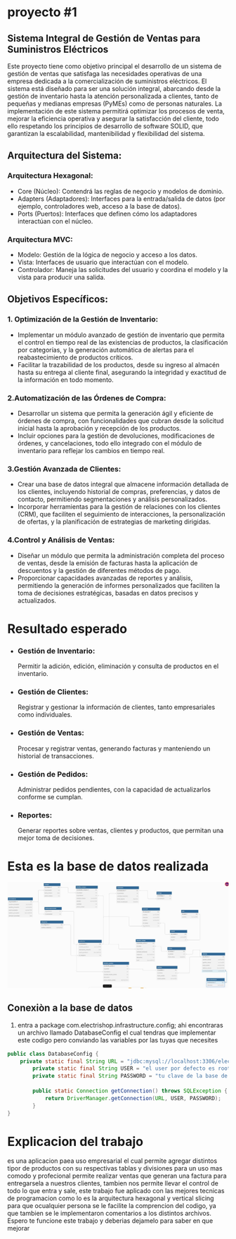 # proyecto #1

## Sistema Integral de Gestión de Ventas para Suministros Eléctricos

Este proyecto tiene como objetivo principal el desarrollo de un sistema de gestión de ventas que satisfaga las necesidades operativas de una empresa dedicada a la comercialización de suministros eléctricos. El sistema está diseñado para ser una solución integral, abarcando desde la gestión de inventario hasta la atención personalizada a clientes, tanto de pequeñas y medianas empresas (PyMEs) como de personas naturales. La implementación de este sistema permitirá optimizar los procesos de venta, mejorar la eficiencia operativa y asegurar la satisfacción del cliente, todo ello respetando los principios de desarrollo de software SOLID, que garantizan la escalabilidad, mantenibilidad y flexibilidad del sistema.

## Arquitectura del Sistema:
### Arquitectura Hexagonal:
* Core (Núcleo): Contendrá las reglas de negocio y modelos de dominio.
* Adapters (Adaptadores): Interfaces para la entrada/salida de datos (por ejemplo, controladores web, acceso a la base de datos).
* Ports (Puertos): Interfaces que definen cómo los adaptadores interactúan con el núcleo.
### Arquitectura MVC:
+ Modelo: Gestión de la lógica de negocio y acceso a los datos.
+ Vista: Interfaces de usuario que interactúan con el modelo.
+ Controlador: Maneja las solicitudes del usuario y coordina el modelo y la vista para producir una salida.




## Objetivos Específicos:

### 1. Optimización de la Gestión de Inventario:
- Implementar un módulo avanzado de gestión de inventario que permita el control en tiempo real de las existencias de productos, la clasificación por categorías, y la generación automática de alertas para el reabastecimiento de productos críticos.
- Facilitar la trazabilidad de los productos, desde su ingreso al almacén hasta su entrega al cliente final, asegurando la integridad y exactitud de la información en todo momento.
### 2.Automatización de las Órdenes de Compra:
- Desarrollar un sistema que permita la generación ágil y eficiente de órdenes de compra, con funcionalidades que cubran desde la solicitud inicial hasta la aprobación y recepción de los productos.
- Incluir opciones para la gestión de devoluciones, modificaciones de órdenes, y cancelaciones, todo ello integrado con el módulo de inventario para reflejar los cambios en tiempo real.
### 3.Gestión Avanzada de Clientes:
- Crear una base de datos integral que almacene información detallada de los clientes, incluyendo historial de compras, preferencias, y datos de contacto, permitiendo segmentaciones y análisis personalizados.
- Incorporar herramientas para la gestión de relaciones con los clientes (CRM), que faciliten el seguimiento de interacciones, la personalización de ofertas, y la planificación de estrategias de marketing dirigidas.
### 4.Control y Análisis de Ventas:
- Diseñar un módulo que permita la administración completa del proceso de ventas, desde la emisión de facturas hasta la aplicación de descuentos y la gestión de diferentes métodos de pago.
- Proporcionar capacidades avanzadas de reportes y análisis, permitiendo la generación de informes personalizados que faciliten la toma de decisiones estratégicas, basadas en datos precisos y actualizados.

# Resultado esperado

* ### Gestión de Inventario:
     Permitir la adición, edición, eliminación y consulta de productos en el inventario.
* ### Gestión de Clientes:
    Registrar y gestionar la información de clientes, tanto empresariales como individuales.
* ### Gestión de Ventas:
     Procesar y registrar ventas, generando facturas y manteniendo un historial de transacciones.
* ### Gestión de Pedidos:
     Administrar pedidos pendientes, con la capacidad de actualizarlos conforme se cumplan.
* ### Reportes:
     Generar reportes sobre ventas, clientes y productos, que permitan una mejor toma de decisiones.

# Esta es la base de datos realizada

![Database_Proyect](/src/main/resources/images/database_proyect.jpg)

## Conexiòn a la base de datos

1) entra a package com.electrishop.infrastructure.config; ahi encontraras un archivo llamado DatabaseConfig el cual tendras que implementar este codigo pero conviando las variables por las tuyas que necesites

```java
public class DatabaseConfig {
    private static final String URL = "jdbc:mysql://localhost:3306/electrishop";
        private static final String USER = "el user por defecto es root";
        private static final String PASSWORD = "tu clave de la base de datos";
    
        public static Connection getConnection() throws SQLException {
            return DriverManager.getConnection(URL, USER, PASSWORD);
        }
}
```



# Explicacion del trabajo

es una aplicacion paea uso empresarial el cual permite agregar distintos tipor de productos con su respectivas tablas y divisiones para un uso mas comodo y profecional permite realizar ventas que generan una factura para entregarsela a nuestros clientes, tambien nos permite llevar el control de todo lo que entra y sale, este trabajo fue aplicado con las mejores tecnicas de programacion como lo es la arquitectura hexagonal y vertical slicing para que ocualquier persona se le facilite la comprencion del codigo, ya que tambien se le implementaron comentarios a los distintos archivos. Espero te funcione este trabajo y deberias dejamelo para saber en que mejorar 

